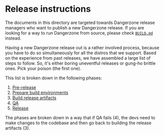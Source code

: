 # Release instructions

The documents in this directory are targeted towards Dangerzone release managers
who want to publish a new Dangerzone release. If you are looking for a way to
run Dangerzone from source, please check [`BUILD.md`](../../../BUILD.md) instead.

Having a new Dangerzone release out is a rather involved process, because you
have to do so simultaneously for all the distros that we support. Based on the
experience from past releases, we have assembled a large list of steps to
follow. So, it's either boring uneventful releases or gung-ho brittle ones. Pick
your poison (the first one).

This list is broken down in the following phases:

1. [Pre-release](pre-release.md)
2. [Prepare build environments](prepare-build-envs.md)
3. [Build release artifacts](build.md)
4. [QA](qa.md)
5. [Release](release.md)

The phases are broken down in a way that if QA fails (4), the devs need to make
changes to the codebase and then go back to building the release artifacts (3).
